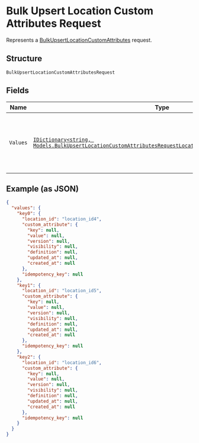 
# Bulk Upsert Location Custom Attributes Request

Represents a [BulkUpsertLocationCustomAttributes](../../doc/api/location-custom-attributes.md#bulk-upsert-location-custom-attributes) request.

## Structure

`BulkUpsertLocationCustomAttributesRequest`

## Fields

| Name | Type | Tags | Description |
|  --- | --- | --- | --- |
| `Values` | [`IDictionary<string, Models.BulkUpsertLocationCustomAttributesRequestLocationCustomAttributeUpsertRequest>`](../../doc/models/bulk-upsert-location-custom-attributes-request-location-custom-attribute-upsert-request.md) | Required | A map containing 1 to 25 individual upsert requests. For each request, provide an<br>arbitrary ID that is unique for this `BulkUpsertLocationCustomAttributes` request and the<br>information needed to create or update a custom attribute. |

## Example (as JSON)

```json
{
  "values": {
    "key0": {
      "location_id": "location_id4",
      "custom_attribute": {
        "key": null,
        "value": null,
        "version": null,
        "visibility": null,
        "definition": null,
        "updated_at": null,
        "created_at": null
      },
      "idempotency_key": null
    },
    "key1": {
      "location_id": "location_id5",
      "custom_attribute": {
        "key": null,
        "value": null,
        "version": null,
        "visibility": null,
        "definition": null,
        "updated_at": null,
        "created_at": null
      },
      "idempotency_key": null
    },
    "key2": {
      "location_id": "location_id6",
      "custom_attribute": {
        "key": null,
        "value": null,
        "version": null,
        "visibility": null,
        "definition": null,
        "updated_at": null,
        "created_at": null
      },
      "idempotency_key": null
    }
  }
}
```

